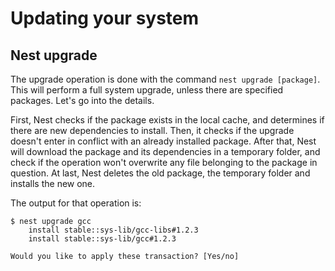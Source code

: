 # Updating your system

## Nest upgrade

The upgrade operation is done with the command `nest upgrade [package]`. This will perform a full system upgrade, unless there are specified packages. Let's go into the details.

First, Nest checks if the package exists in the local cache, and determines if there are new dependencies to install. Then, it checks if the upgrade doesn't enter in conflict with an already installed package. After that, Nest will download the package and its dependencies in a temporary folder, and check if the operation won't overwrite any file belonging to the package in question. At last, Nest deletes the old package, the temporary folder and installs the new one.

The output for that operation is:

```
$ nest upgrade gcc
    install stable::sys-lib/gcc-libs#1.2.3
    install stable::sys-lib/gcc#1.2.3

Would you like to apply these transaction? [Yes/no]
```